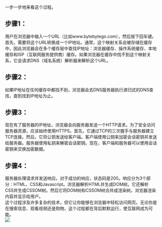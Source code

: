 一步一步地来看这个过程。
<a name="Geq5c"></a>
## **步骤1：**
用户在浏览器中输入一个URL（比如www.bytebytego.com），然后按下回车键。首先，需要将这个URL转换成一个IP地址。通常，这个映射关系会被存储在缓存中，因此浏览器会在多个缓存层中查找IP地址：浏览器缓存、操作系统缓存、本地缓存和ISP（互联网服务提供商）缓存。如果浏览器在缓存中找不到这个映射关系，它会请求DNS（域名系统）解析器来解析这个URL。
<a name="WfKYh"></a>
## **步骤2：**
如果IP地址在任何缓存中都找不到，浏览器会去DNS服务器执行递归式的DNS查找，直到找到IP地址为止。
<a name="F2njN"></a>
## **步骤3：**
现在有了服务器的IP地址，浏览器会向服务器发送一个HTTP请求。为了安全访问服务器资源，应该始终使用HTTPS。首先，它通过TCP的三次握手与服务器建立TCP连接。然后，它将公钥发送给客户端。客户端使用公钥来加密会话密钥并发送给服务器。服务器使用私钥来解密会话密钥。现在，客户端和服务器可以使用会话密钥来交换加密数据。
<a name="u0FAR"></a>
## **步骤4：**
服务器处理请求并发送响应。对于成功的响应，状态码是200。响应分为3个部分：HTML、CSS和Javascript。浏览器解析HTML并生成DOM树。它还解析CSS并生成CSSOM树。然后它将DOM树和CSSOM树合并成渲染树。浏览器渲染内容并显示给用户。<br />这个过程涉及许多复杂的技术，但它让你能够在浏览器中轻松访问网页。无论你是在搜索信息、观看视频还是购物，这个过程都在背后默默运行，使互联网成为可能。<br />![](https://cdn.nlark.com/yuque/0/2023/gif/396745/1699579250443-2c59879c-5a5a-4252-97f0-0a39199a3081.gif#averageHue=%23365840&clientId=u7e37c253-c11c-4&from=paste&id=ufe570cae&originHeight=715&originWidth=550&originalType=url&ratio=2.5&rotation=0&showTitle=false&status=done&style=none&taskId=uf6a2daf3-0261-4df8-97cc-1e1a8f7edde&title=)
